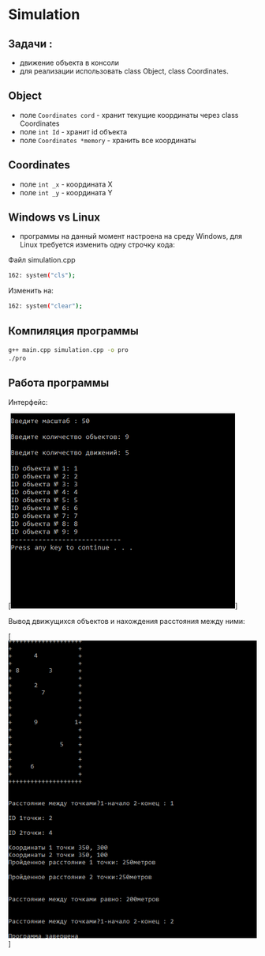 # Simulation

## Задачи : 
- движение объекта в консоли
- для реализации использовать class Object, class Coordinates.

## Object 

- поле  ```Coordinates cord``` - хранит текущие координаты через class Coordinates
- поле ```int Id``` - хранит id объекта 
- поле ```Coordinates *memory``` - хранить все координаты

## Coordinates

- поле ```int _x``` - координата Х
- поле ```int _y``` - координата Y 


## Windows vs Linux

- программы на данный момент настроена на среду Windows, для Linux требуется изменить одну строчку кода:

Файл simulation.cpp

```sh
162: system("cls");
```
Изменить на:

```sh
162: system("clear");
```

## Компиляция программы

```sh
g++ main.cpp simulation.cpp -o pro
./pro
```

## Работа программы 

Интерфейс:

[![Build Status](https://github.com/Ivan-PIA/Simulation/blob/main/1-path.png)]


Вывод движущихся объектов и нахождения расстояния между ними:

[![Build Status](https://github.com/Ivan-PIA/Simulation/blob/main/2-path.png)]


